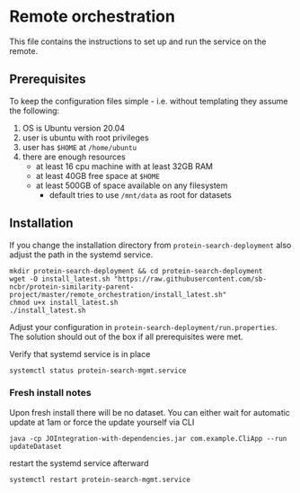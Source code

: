 # Remote orchestration

This file contains the instructions to set up and run the service on the remote.

## Prerequisites

To keep the configuration files simple - i.e. without templating they assume the following:
1. OS is Ubuntu version 20.04
2. user is ubuntu with root privileges
3. user has `$HOME` at `/home/ubuntu`
4. there are enough resources
    + at least 16 cpu machine with at least 32GB  RAM
    + at least 40GB free space at `$HOME`
    + at least 500GB of space available on any filesystem
      + default tries to use `/mnt/data` as root for datasets

## Installation

If you change the installation directory from `protein-search-deployment`
also adjust the path in the systemd service.

```shell
mkdir protein-search-deployment && cd protein-search-deployment
wget -O install_latest.sh "https://raw.githubusercontent.com/sb-ncbr/protein-similarity-parent-project/master/remote_orchestration/install_latest.sh"
chmod u+x install_latest.sh
./install_latest.sh
```

Adjust your configuration in `protein-search-deployment/run.properties`.
The solution should out of the box if all prerequisites were met.

Verify that systemd service is in place
```shell
systemctl status protein-search-mgmt.service
```

### Fresh install notes

Upon fresh install there will be no dataset. You can either wait for automatic update at 1am
or force the update yourself via CLI

```shell
java -cp JOIntegration-with-dependencies.jar com.example.CliApp --run updateDataset
```

restart the systemd service afterward

```shell
systemctl restart protein-search-mgmt.service
```

